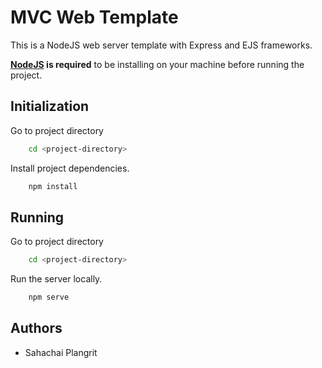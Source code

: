 # MVC Web Template

This is a NodeJS web server template with Express and EJS frameworks.

**[NodeJS](https://nodejs.org/en/download/) is required** to be installing on your machine before running the project.

## Initialization

Go to project directory
```bash
    cd <project-directory>
```

Install project dependencies.
```bash
    npm install
```

## Running

Go to project directory
```bash
    cd <project-directory>
```

Run the server locally.
```bash
    npm serve
```

## Authors
- Sahachai Plangrit